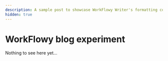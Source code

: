 ```yaml
---
description: A sample post to showcase WorkFlowy Writer's formatting conversion
hidden: true
---
```


# WorkFlowy blog experiment

Nothing to see here yet...
